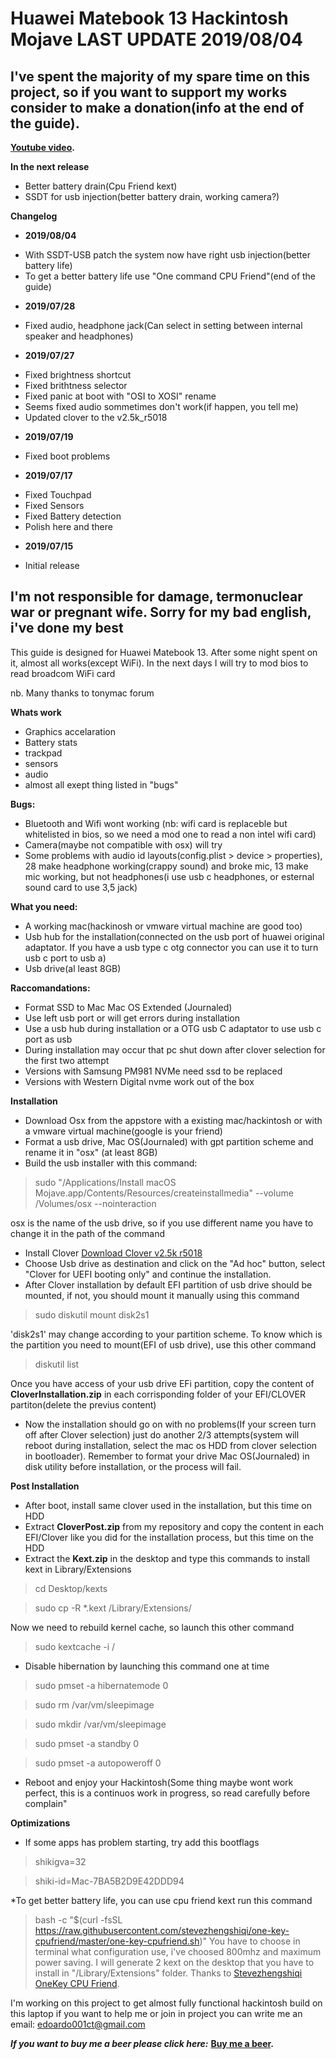 # Huawei Matebook 13 Hackintosh Mojave LAST UPDATE 2019/08/04
## I've spent the majority of my spare time on this project, so if you want to support my works consider to make a donation(info at the end of the guide). 

**[Youtube video](https://www.youtube.com/watch?v=bGCNpHCqUcA).** 

**In the next release**
- Better battery drain(Cpu Friend kext)
- SSDT for usb injection(better battery drain, working camera?)


**Changelog**
* **2019/08/04**
- With SSDT-USB patch the system now have right usb injection(better battery life)
- To get a better battery life use "One command CPU Friend"(end of the guide)

* **2019/07/28**
- Fixed audio, headphone jack(Can select in setting between internal speaker and headphones)


* **2019/07/27**
- Fixed brightness shortcut
- Fixed brithtness selector
- Fixed panic at boot with "OSI to XOSI" rename
- Seems fixed audio sommetimes don't work(if happen, you tell me)
- Updated clover to the v2.5k_r5018

* **2019/07/19**
 - Fixed boot problems

* **2019/07/17**
 - Fixed Touchpad
 - Fixed Sensors
 - Fixed Battery detection
 - Polish here and there

* **2019/07/15**
 - Initial release

## I'm not responsible for damage, termonuclear war or pregnant wife. Sorry for my bad english, i've done my best 
This guide is designed for Huawei Matebook 13.
After some night spent on it, almost all works(except WiFi).
In the next days I will try to mod bios to read broadcom WiFi card


nb. Many thanks to tonymac forum



**Whats work**
* Graphics accelaration
* Battery stats 
* trackpad
* sensors 
* audio
* almost all exept thing listed in "bugs"

**Bugs:**
* Bluetooth and Wifi wont working (nb: wifi card is replaceble but whitelisted in bios, so we need a mod one to read a non intel wifi card)
* Camera(maybe not compatible with osx) will try
* Some problems with audio id layouts(config.plist > device > properties), 28 make headphone working(crappy sound) and broke mic, 13 make mic working, but not headphones(i use usb c headphones, or esternal sound card to use 3,5 jack)

**What you need:**
* A working mac(hackinosh or vmware virtual machine are good too)
* Usb hub for the installation(connected on the usb port of huawei original adaptator. If you have a usb type c otg connector you can use it to turn usb c port to usb a)
* Usb drive(al least 8GB)


**Raccomandations:**
* Format SSD to Mac  Mac OS Extended (Journaled)
* Use left usb port or will get errors during installation
* Use a usb hub during installation or a OTG usb C adaptator to use usb c port as usb
* During installation may occur that pc shut down after clover selection for the first two attempt
* Versions with Samsung PM981 NVMe need ssd to be replaced
* Versions with Western Digital nvme work out of the box 

**Installation**
* Download Osx from the appstore with a existing mac/hackintosh or with a vmware virtual machine(google is your friend)
* Format a usb drive, Mac OS(Journaled) with gpt partition scheme and rename it in "osx" (at least 8GB)
* Build the usb installer with this command:
> sudo "/Applications/Install macOS Mojave.app/Contents/Resources/createinstallmedia" --volume  /Volumes/osx --nointeraction 

osx is the name of the usb drive, so if you use different name you have to change it in the path of the command
* Install Clover [Download Clover v2.5k r5018](https://sourceforge.net/projects/cloverefiboot/files/Installer/Clover_v2.5k_r5018.zip/download)
* Choose Usb drive as destination and click on the "Ad hoc" button,
select "Clover for UEFI booting only" and continue the installation.
* After Clover installation by default EFI partition of usb drive should be mounted, if not, you should mount it manually using this command 
> sudo diskutil mount disk2s1

'disk2s1' may change according to your partition scheme. To know which is the partition you need to mount(EFI of usb drive), use this other command

>diskutil list

Once you have access of your usb drive EFi partition, copy the content of **CloverInstallation.zip** in each corrisponding folder of your EFI/CLOVER partiton(delete the previus content)
* Now the installation should go on with no problems(If your screen turn off after Clover selection) just do another 2/3 attempts(system will reboot during installation, select the mac os HDD from clover selection in bootloader). Remember to format your drive Mac OS(Journaled) in disk utility before installation, or the process will fail.

**Post Installation**
* After boot, install same clover used in the installation, but this time on HDD
* Extract **CloverPost.zip** from my repository and copy the content in each EFI/Clover like you did for the installation process, but this time on the HDD
* Extract the **Kext.zip** in the desktop and type this commands to install kext in Library/Extensions

> cd Desktop/kexts 

> sudo cp -R *.kext /Library/Extensions/ 

Now we need to rebuild kernel cache, so launch this other command

> sudo kextcache -i /

* Disable hibernation by launching this command one at time
> sudo pmset -a hibernatemode 0 

> sudo rm /var/vm/sleepimage 

> sudo mkdir /var/vm/sleepimage 

> sudo pmset -a standby 0 

> sudo pmset -a autopoweroff 0 

* Reboot and enjoy your Hackintosh(Some thing maybe wont work perfect, this is a continuos work in progress, so read carefully before complain"


**Optimizations**
* If some apps has problem starting, try add this bootflags 
> shikigva=32

> shiki-id=Mac-7BA5B2D9E42DDD94

*To get better battery life, you can use cpu friend kext 
run this command 
> bash -c "$(curl -fsSL https://raw.githubusercontent.com/stevezhengshiqi/one-key-cpufriend/master/one-key-cpufriend.sh)"
You have to choose in terminal what configuration use, i've choosed 800mhz and maximum power saving. I will generate 2 kext on the desktop that you have to install in "/Library/Extensions" folder.
Thanks to [Stevezhengshiqi OneKey CPU Friend](https://github.com/stevezhengshiqi/one-key-cpufriend).



I'm working on this project to get almost fully functional hackintosh build on this laptop
if you want to help me or join in project you can write me an email: edoardo001ct@gmail.com

_**If you want to buy me a beer please click here:**_
**[Buy me a beer](https://www.paypal.com/cgi-bin/webscr?cmd=_s-xclick&hosted_button_id=2NMM7HN9SJRVE&source=url
).** 

